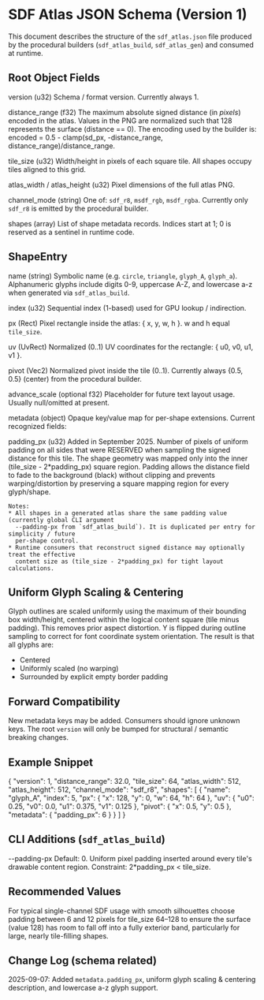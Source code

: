 SDF Atlas JSON Schema (Version 1)
=================================

This document describes the structure of the `sdf_atlas.json` file produced by the procedural
builders (`sdf_atlas_build`, `sdf_atlas_gen`) and consumed at runtime.

Root Object Fields
------------------
version (u32)
  Schema / format version. Currently always 1.

distance_range (f32)
  The maximum absolute signed distance (in *pixels*) encoded in the atlas. Values in the PNG are
  normalized such that 128 represents the surface (distance == 0). The encoding used by the
  builder is: encoded = 0.5 - clamp(sd_px, -distance_range, distance_range)/distance_range.

tile_size (u32)
  Width/height in pixels of each square tile. All shapes occupy tiles aligned to this grid.

atlas_width / atlas_height (u32)
  Pixel dimensions of the full atlas PNG.

channel_mode (string)
  One of: `sdf_r8`, `msdf_rgb`, `msdf_rgba`. Currently only `sdf_r8` is emitted by the procedural builder.

shapes (array<ShapeEntry>)
  List of shape metadata records. Indices start at 1; 0 is reserved as a sentinel in runtime code.

ShapeEntry
----------
name (string)
  Symbolic name (e.g. `circle`, `triangle`, `glyph_A`, `glyph_a`). Alphanumeric glyphs include
  digits 0-9, uppercase A-Z, and lowercase a-z when generated via `sdf_atlas_build`.

index (u32)
  Sequential index (1-based) used for GPU lookup / indirection.

px (Rect)
  Pixel rectangle inside the atlas: { x, y, w, h }. w and h equal `tile_size`.

uv (UvRect)
  Normalized (0..1) UV coordinates for the rectangle: { u0, v0, u1, v1 }.

pivot (Vec2)
  Normalized pivot inside the tile (0..1). Currently always {0.5, 0.5} (center) from the procedural builder.

advance_scale (optional f32)
  Placeholder for future text layout usage. Usually null/omitted at present.

metadata (object)
  Opaque key/value map for per-shape extensions. Current recognized fields:

  padding_px (u32)
    Added in September 2025. Number of pixels of uniform padding on all sides that were RESERVED
    when sampling the signed distance for this tile. The shape geometry was mapped only into the
    inner (tile_size - 2*padding_px) square region. Padding allows the distance field to fade to
    the background (black) without clipping and prevents warping/distortion by preserving a square
    mapping region for every glyph/shape.

    Notes:
    * All shapes in a generated atlas share the same padding value (currently global CLI argument
      --padding-px from `sdf_atlas_build`). It is duplicated per entry for simplicity / future
      per-shape control.
    * Runtime consumers that reconstruct signed distance may optionally treat the effective
      content size as (tile_size - 2*padding_px) for tight layout calculations.

Uniform Glyph Scaling & Centering
---------------------------------
Glyph outlines are scaled uniformly using the maximum of their bounding box width/height, centered
within the logical content square (tile minus padding). This removes prior aspect distortion.
Y is flipped during outline sampling to correct for font coordinate system orientation. The result
is that all glyphs are:
  * Centered
  * Uniformly scaled (no warping)
  * Surrounded by explicit empty border padding

Forward Compatibility
---------------------
New metadata keys may be added. Consumers should ignore unknown keys. The root `version` will only
be bumped for structural / semantic breaking changes.

Example Snippet
---------------
{
  "version": 1,
  "distance_range": 32.0,
  "tile_size": 64,
  "atlas_width": 512,
  "atlas_height": 512,
  "channel_mode": "sdf_r8",
  "shapes": [
    {
      "name": "glyph_A",
      "index": 5,
      "px": { "x": 128, "y": 0, "w": 64, "h": 64 },
      "uv": { "u0": 0.25, "v0": 0.0, "u1": 0.375, "v1": 0.125 },
      "pivot": { "x": 0.5, "y": 0.5 },
      "metadata": { "padding_px": 6 }
    }
  ]
}

CLI Additions (`sdf_atlas_build`)
---------------------------------
--padding-px <u32>
  Default: 0. Uniform pixel padding inserted around every tile's drawable content region.
  Constraint: 2*padding_px < tile_size.

Recommended Values
------------------
For typical single-channel SDF usage with smooth silhouettes choose padding between 6 and 12 pixels
for tile_size 64–128 to ensure the surface (value 128) has room to fall off into a fully exterior
band, particularly for large, nearly tile-filling shapes.

Change Log (schema related)
---------------------------
2025-09-07: Added `metadata.padding_px`, uniform glyph scaling & centering description, and lowercase a-z glyph support.
